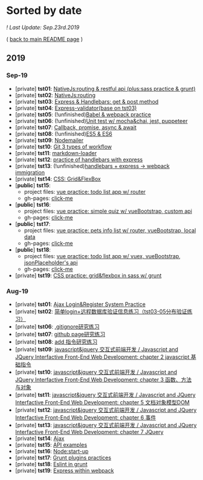 ﻿
# Sorted by date

*! Last Update: Sep.23rd.2019*

( [back to main README page](https://vio999.github.io/tests-list-summary/) )

## 2019

### Sep-19

- [private] **tst01**: [NativeJs:routing & restful api (plus:sass practice & grunt)](https://github.com/vio999/tst01-Sep-19)
- [private] **tst02**: [NativeJs:routing](https://github.com/vio999/tst02-Sep-19)
- [private] **tst03**: [Express & Handlebars: get & post method](https://github.com/vio999/tst03-Sep-19)
- [private] **tst04**: [Express-validator(base on tst03)](https://github.com/vio999/tst04-Sep-19)
- [private] **tst05**: (!unfinished)[Babel & webpack practice](https://github.com/vio999/tst05-Sep-19)
- [private] **tst06**: (!unfinished)[Unit test w/ mocha&chai, jest, puppeteer](https://github.com/vio999/tst06-Sep-19)
- [private] **tst07**: [Callback, promise, async & await](https://github.com/vio999/tst07-Sep-19)
- [private] **tst08**: (!unfinished)[ES5 & ES6](https://github.com/vio999/tst08-Sep-19)
- [private] **tst09**: [Nodemailer](https://github.com/vio999/tst09-Sep-19)
- [private] **tst10**: [Git 3 types of workflow](https://github.com/vio999/tst10-Sep-19)
- [private] **tst11**: [markdown-loader](https://github.com/vio999/tst11-Sep-19)
- [private] **tst12**: [practice of handlebars with express](https://github.com/vio999/tst12-Sep-19)
- [private] **tst13**: (!unfinished)[handlebars + express ->  webpack immigration](https://github.com/vio999/tst13-Sep-19)
- [private] **tst14**: [CSS: Grid&FlexBox](https://github.com/vio999/tst14-Sep-19)
- [**public**] **tst15**: 
  - project files: [vue practice: todo list app w/ router](https://github.com/vio999/tst15-Sep-19)
  - gh-pages: [click-me](https://vio999.github.io/tst15-Sep-19/)
- [**public**] **tst16**: 
  - project files: [vue practice: simple quiz w/ vueBootstrap, custom api](https://github.com/vio999/tst16-Sep-19)
  - gh-pages: [click-me](https://vio999.github.io/tst16-Sep-19/)
- [**public**] **tst17**: 
  - project files: [vue practice: pets info list w/ router,  vueBootstrap, local data](https://github.com/vio999/tst17-Sep-19)
  - gh-pages: [click-me](https://vio999.github.io/tst17-Sep-19/)
- [**public**] **tst18**:
  - project files: [vue practice: todo list app w/ vuex,  vueBootstrap, jsonPlaceholder's api](https://github.com/vio999/tst18-Sep-19)
  - gh-pages: [click-me](https://vio999.github.io/tst18-Sep-19/)
- [private] **tst19**: [CSS practice: grid&flexbox in sass w/ grunt](https://github.com/vio999/tst19-Sep-19)

### Aug-19

- [private] **tst01**: [Ajax Login&Register System Practice](https://github.com/vio999/tst01-Aug-19)
- [private] **tst02**: [简单login+远程数据库验证信息练习（tst03-05分布验证练习）](https://github.com/vio999/tst02-Aug-19)
- [private] **tst06**: [.gitignore研究练习](https://github.com/vio999/tst06-Aug-19)
- [private] **tst07**: [github page研究练习](https://github.com/vio999/tst07-Aug-19)
- [private] **tst08**: [add 指令研究练习](https://github.com/vio999/tst08-Aug-19)
- [private] **tst09**: [javascript&jquery 交互式前端开发 / Javascript and JQuery Interfactive Front-End Web Development: chapter 2 javascript 基础指令](https://github.com/vio999/tst09-Aug-19)
- [private] **tst10**: [javascript&jquery 交互式前端开发 / Javascript and JQuery Interfactive Front-End Web Development: chapter 3 函数、方法与对象](https://github.com/vio999/tst10-Aug-19)
- [private] **tst11**: [javascript&jquery 交互式前端开发 / Javascript and JQuery Interfactive Front-End Web Development: chapter 5 文档对象模型DOM](https://github.com/vio999/tst11-Aug-19)
- [private] **tst12**: [javascript&jquery 交互式前端开发 / Javascript and JQuery Interfactive Front-End Web Development: chapter 6 事件](https://github.com/vio999/tst12-Aug-19)
- [private] **tst13**: [javascript&jquery 交互式前端开发 / Javascript and JQuery Interfactive Front-End Web Development: chapter 7 JQuery](https://github.com/vio999/tst13-Aug-19)
- [private] **tst14**: [Ajax](https://github.com/vio999/tst14-Aug-19)
- [private] **tst15**: [API examples](https://github.com/vio999/tst15-Aug-19)
- [private] **tst16**: [Node:start-up](https://github.com/vio999/tst16-Aug-19)
- [private] **tst17**: [Grunt plugins practices](https://github.com/vio999/tst17-Aug-19)
- [private] **tst18**: [Eslint in grunt](https://github.com/vio999/tst18-Aug-19)
- [private] **tst19**: [Express within webpack](https://github.com/vio999/tst19-Aug-19)
